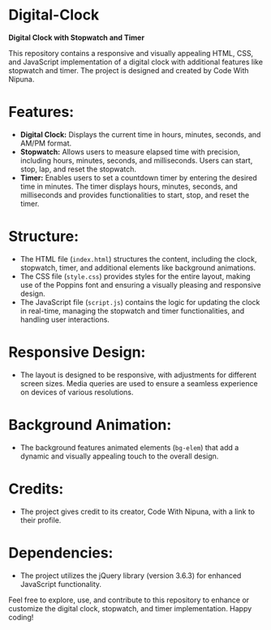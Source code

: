 # Digital-Clock
**Digital Clock with Stopwatch and Timer**

This repository contains a responsive and visually appealing HTML, CSS, and JavaScript implementation of a digital clock with additional features like stopwatch and timer. The project is designed and created by Code With Nipuna.

# Features:
- **Digital Clock:** Displays the current time in hours, minutes, seconds, and AM/PM format.
- **Stopwatch:** Allows users to measure elapsed time with precision, including hours, minutes, seconds, and milliseconds. Users can start, stop, lap, and reset the stopwatch.
- **Timer:** Enables users to set a countdown timer by entering the desired time in minutes. The timer displays hours, minutes, seconds, and milliseconds and provides functionalities to start, stop, and reset the timer.

# Structure:
- The HTML file (`index.html`) structures the content, including the clock, stopwatch, timer, and additional elements like background animations.
- The CSS file (`style.css`) provides styles for the entire layout, making use of the Poppins font and ensuring a visually pleasing and responsive design.
- The JavaScript file (`script.js`) contains the logic for updating the clock in real-time, managing the stopwatch and timer functionalities, and handling user interactions.

# Responsive Design:
- The layout is designed to be responsive, with adjustments for different screen sizes. Media queries are used to ensure a seamless experience on devices of various resolutions.

# Background Animation:
- The background features animated elements (`bg-elem`) that add a dynamic and visually appealing touch to the overall design.

# Credits:
- The project gives credit to its creator, Code With Nipuna, with a link to their profile.

# Dependencies:
- The project utilizes the jQuery library (version 3.6.3) for enhanced JavaScript functionality.

Feel free to explore, use, and contribute to this repository to enhance or customize the digital clock, stopwatch, and timer implementation. Happy coding!
